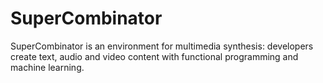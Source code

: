 # SuperCombinator
SuperCombinator is an environment for multimedia synthesis: developers
create text, audio and video content with functional programming and
machine learning.

